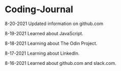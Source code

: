 # Coding-Journal
8-20-2021 Updated information on github.com

8-19-2021 Learned about JavaScript.

8-18-2021 Learning about The Odin Project.

8-17-2021 Learning about LinkedIn.

8-16-2021 Learned about github.com and slack.com.
